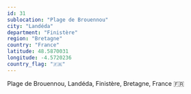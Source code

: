 ```yaml
---
id: 31
sublocation: "Plage de Brouennou"
city: "Landéda"
department: "Finistère"
region: "Bretagne"
country: "France"
latitude: 48.5870031
longitude: -4.5720236
country_flag: "🇫🇷"
---
```

Plage de Brouennou, Landéda, Finistère, Bretagne, France 🇫🇷